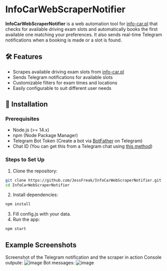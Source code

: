 # InfoCarWebScraperNotifier

**InfoCarWebScraperNotifier** is a web automation tool for [info-car.pl](https://info-car.pl/new/) that checks for available driving exam slots and automatically books the first available one matching your preferences. It also sends real-time Telegram notifications when a booking is made or a slot is found.

## 🛠️ Features

- Scrapes available driving exam slots from [info-car.pl](https://info-car.pl/new/)
- Sends Telegram notifications for available slots
- Customizable filters for exam times and locations
- Easily configurable to suit different user needs

## 🚀 Installation

### Prerequisites

- Node.js (>= 14.x)
- npm (Node Package Manager)
- Telegram Bot Token (Create a bot via [BotFather](https://core.telegram.org/bots#botfather) on Telegram)
- Chat ID (You can get this from a Telegram chat using [this method](https://stackoverflow.com/questions/32553106/how-can-i-get-a-telegram-users-chat-id))

### Steps to Set Up

1. Clone the repository:

```bash
git clone https://github.com/JessFreak/InfoCarWebScraperNotifier.git
cd InfoCarWebScraperNotifier
```

2. Install dependencies:
```bash
npm install
```

3. Fill config.js with your data.
4. Run the app:
```bash
npm start
```

## Example Screenshots
Screenshot of the Telegram notification and the scraper in action
Console outpute: ![image](https://github.com/user-attachments/assets/ee33a5d3-fb72-4b6c-9f14-2e8c46b1f633)
Bot messages: ![image](https://github.com/user-attachments/assets/1193a248-ef2a-428c-ae4d-00f4002eadf9)
